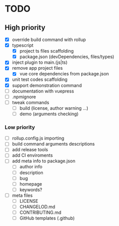 # TODO

## High priority
- [x] override build command with rollup
- [x] typescript
  - [x] project ts files scaffolding
  - [x] package.json (devDependencies, files/types)
- [x] inject plugin to main.(js|ts)
- [x] remove app project files
  - [x] vue core dependencies from package.json
- [x] unit test codes scaffolding
- [x] support demonstration command
- [ ] documentation with vuepress
- [ ] .npmignore
- [ ] tweak commands
  - [ ] build (license, author warning ...)
  - [ ] demo (arguments checking)

### Low priority
- [ ] rollup.config.js importing
- [ ] build command arguments descriptions
- [ ] add release tools
- [ ] add CI enviroments
- [ ] add meta info to package.json
  - [ ] author info
  - [ ] description
  - [ ] bug
  - [ ] homepage
  - [ ] keywords?
- [ ] meta files
  - [ ] LICENSE
  - [ ] CHANGELOD.md
  - [ ] CONTRIBUTING.md
  - [ ] GitHub templates (.github)